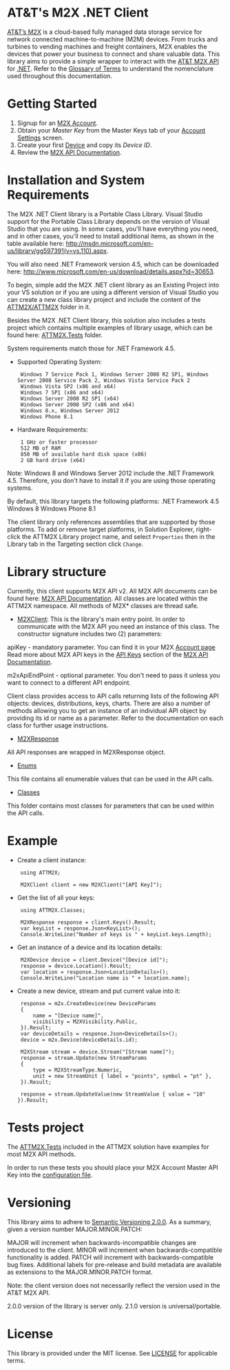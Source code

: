 AT&T's M2X .NET Client
========================

[AT&T’s M2X](https://m2x.att.com/) is a cloud-based fully managed data storage service for network connected machine-to-machine (M2M) devices. From trucks and turbines to vending machines and freight containers, M2X enables the devices that power your business to connect and share valuable data.
This library aims to provide a simple wrapper to interact with the [AT&T M2X API](https://m2x.att.com/developer/documentation/overview) for [.NET](http://www.microsoft.com/net). Refer to the [Glossary of Terms](https://m2x.att.com/developer/documentation/glossary) to understand the nomenclature used throughout this documentation.

Getting Started
==========================

1. Signup for an [M2X Account](https://m2x.att.com/signup).
2. Obtain your _Master Key_ from the Master Keys tab of your [Account Settings](https://m2x.att.com/account) screen.
2. Create your first [Device](https://m2x.att.com/devices) and copy its _Device ID_.
3. Review the [M2X API Documentation](https://m2x.att.com/developer/documentation/overview).

Installation and System Requirements
==========================

The M2X .NET Client library is a Portable Class Library. Visual Studio support for the Portable Class Library depends on the version of Visual Studio that you are using.
In some cases, you'll have everything you need, and in other cases, you'll need to install additional items, as shown in the table available here: http://msdn.microsoft.com/en-us/library/gg597391(v=vs.110).aspx.

You will also need .NET Framework version 4.5, which can be downloaded here: http://www.microsoft.com/en-us/download/details.aspx?id=30653. 

To begin, simple add the M2X .NET client library as an Existing Project into your VS solution or if you are using a different version of Visual Studio you can create a new class library project and include the content of the [ATTM2X/ATTM2X](https://github.com/attm2x/m2x-dot-net/tree/master/ATTM2X/ATTM2X) folder in it.

Besides the M2X .NET Client library, this solution also includes a tests project which contains multiple examples of library usage, which can be found here: [ATTM2X.Tests](https://github.com/attm2x/m2x-dot-net/tree/master/ATTM2X/ATTM2X.Tests) folder.

System requirements match those for .NET Framework 4.5.

 - Supported Operating System:

		Windows 7 Service Pack 1, Windows Server 2008 R2 SP1, Windows Server 2008 Service Pack 2, Windows Vista Service Pack 2
		Windows Vista SP2 (x86 and x64)
		Windows 7 SP1 (x86 and x64)
		Windows Server 2008 R2 SP1 (x64)
		Windows Server 2008 SP2 (x86 and x64)
		Windows 8.x, Windows Server 2012
		Windows Phone 8.1

 - Hardware Requirements:

		1 GHz or faster processor
		512 MB of RAM
		850 MB of available hard disk space (x86)
		2 GB hard drive (x64)

Note: Windows 8 and Windows Server 2012 include the .NET Framework 4.5. Therefore, you don't have to install it if you are using those operating systems.

By default, this library targets the following platforms:
		.NET Framework 4.5
		Windows 8
		Windows Phone 8.1

The client library only references assemblies that are supported by those platforms.
To add or remove target platforms, in Solution Explorer, right-click the ATTM2X Library project name, and select ```Properties``` then in the Library tab in the Targeting section click ```Change```.

Library structure
==========================

Currently, this client supports M2X API v2. All M2X API documents can be found here: [M2X API Documentation](https://m2x.att.com/developer/documentation/v2/overview).
All classes are located within the ATTM2X namespace. All methods of M2X* classes are thread safe.

* [M2XClient](https://github.com/attm2x/m2x-dot-net/blob/master/ATTM2X/ATTM2X/M2XClient.cs): This is the library's main entry point.
In order to communicate with the M2X API you need an instance of this class. The constructor signature includes two (2) parameters:

 apiKey - mandatory parameter. You can find it in your M2X [Account page](https://m2x.att.com/account#master-keys-tab)
Read more about M2X API keys in the [API Keys](https://m2x.att.com/developer/documentation/v2/overview#API-Keys) section of the [M2X API Documentation](https://m2x.att.com/developer/documentation/v2/overview).

 m2xApiEndPoint - optional parameter. You don't need to pass it unless you want to connect to a different API endpoint.

 Client class provides access to API calls returning lists of the following API objects: devices, distributions, keys, charts.
 There are also a number of methods allowing you to get an instance of an individual API object by providing its id or name as a parameter.
 Refer to the documentation on each class for further usage instructions.

* [M2XResponse](https://github.com/attm2x/m2x-dot-net/blob/master/ATTM2X/ATTM2X/M2XResponse.cs)

 All API responses are wrapped in M2XResponse object.

* [Enums](https://github.com/attm2x/m2x-dot-net/blob/master/ATTM2X/ATTM2X/Enums.cs)

 This file contains all enumerable values that can be used in the API calls.

* [Classes](https://github.com/attm2x/m2x-dot-net/blob/master/ATTM2X/ATTM2X/Classes)

 This folder contains most classes for parameters that can be used within the API calls.

Example
==========================

 - Create a client instance:

		using ATTM2X;

		M2XClient client = new M2XClient("[API Key]");

 - Get the list of all your keys:

		using ATTM2X.Classes;

		M2XResponse response = client.Keys().Result;
		var keyList = response.Json<KeyList>();
		Console.WriteLine("Number of keys is " + keyList.keys.Length);

 - Get an instance of a device and its location details:

		M2XDevice device = client.Device("[Device id]");
		response = device.Location().Result;
		var location = response.Json<LocationDetails>();
		Console.WriteLine("Location name is " + location.name);

 - Create a new device, stream and put current value into it:

 		response = m2x.CreateDevice(new DeviceParams
		{
			name = "[Device name]",
			visibility = M2XVisibility.Public,
		}).Result;
		var deviceDetails = response.Json<DeviceDetails>();
		device = m2x.Device(deviceDetails.id);

		M2XStream stream = device.Stream("[Stream name]");
		response = stream.Update(new StreamParams
		{
			type = M2XStreamType.Numeric,
			unit = new StreamUnit { label = "points", symbol = "pt" },
		}).Result;

		response = stream.UpdateValue(new StreamValue { value = "10" }).Result;

Tests project
==========================

The [ATTM2X.Tests](https://github.com/attm2x/m2x-dot-net/blob/master/ATTM2X/ATTM2X.Tests/M2XClientTests.cs) included in the ATTM2X solution have examples for most M2X API methods.

 In order to run these tests you should place your M2X Account Master API Key into the [configuration file](https://github.com/attm2x/m2x-dot-net/blob/master/ATTM2X/ATTM2X.Tests/App.config).

Versioning
==========================

This library aims to adhere to [Semantic Versioning 2.0.0](http://semver.org/). As a summary, given a version number MAJOR.MINOR.PATCH:

MAJOR will increment when backwards-incompatible changes are introduced to the client.
MINOR will increment when backwards-compatible functionality is added.
PATCH will increment with backwards-compatible bug fixes.
Additional labels for pre-release and build metadata are available as extensions to the MAJOR.MINOR.PATCH format.

Note: the client version does not necessarily reflect the version used in the AT&T M2X API.

2.0.0 version of the library is server only.
2.1.0 version is universal/portable.

License
==========================

This library is provided under the MIT license. See [LICENSE](https://github.com/attm2x/m2x-dot-net/blob/master/LICENSE) for applicable terms.
